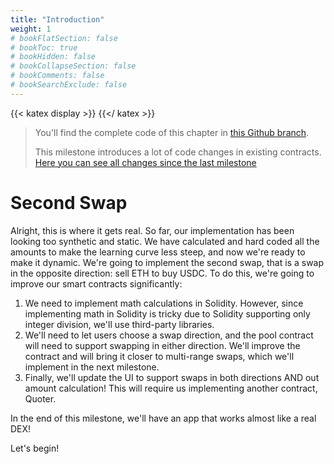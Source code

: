 ```yaml
---
title: "Introduction"
weight: 1
# bookFlatSection: false
# bookToc: true
# bookHidden: false
# bookCollapseSection: false
# bookComments: false
# bookSearchExclude: false
---
```


{{< katex display >}} {{</ katex >}}

> You'll find the complete code of this chapter in [this Github branch](https://github.com/Jeiwan/uniswapv3-code/tree/milestone_2).
>
> This milestone introduces a lot of code changes in existing contracts. [Here you can see all changes since the last milestone](https://github.com/Jeiwan/uniswapv3-code/compare/milestone_1...milestone_2)

# Second Swap

Alright, this is where it gets real. So far, our implementation has been looking too synthetic and static. We have
calculated and hard coded all the amounts to make the learning curve less steep, and now we're ready to make it dynamic.
We're going to implement the second swap, that is a swap in the opposite direction: sell ETH to buy USDC. To do this,
we're going to improve our smart contracts significantly:
1. We need to implement math calculations in Solidity. However, since implementing math in Solidity is tricky due to
Solidity supporting only integer division, we'll use third-party libraries.
1. We'll need to let users choose a swap direction, and the pool contract will need to support swapping in either
direction. We'll improve the contract and will bring it closer to multi-range swaps, which we'll implement in the next
milestone.
1. Finally, we'll update the UI to support swaps in both directions AND out amount calculation! This will require us
implementing another contract, Quoter.

In the end of this milestone, we'll have an app that works almost like a real DEX!

Let's begin!